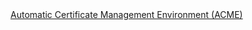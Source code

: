 <a href="https://tools.ietf.org/html/rfc8555#page-4">
	Automatic Certificate Management Environment (ACME)
</a>